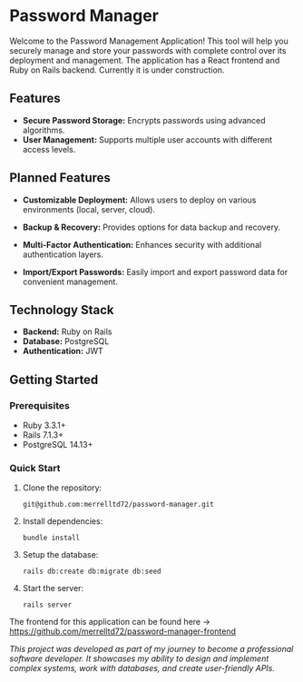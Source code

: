 # Password Manager

Welcome to the Password Management Application! This tool will help you securely manage and store your passwords with complete control over its deployment and management. The application has a React frontend and Ruby on Rails backend. Currently it is under construction.

## Features

- **Secure Password Storage:** Encrypts passwords using advanced algorithms.
- **User Management:** Supports multiple user accounts with different access levels.

## Planned Features

- **Customizable Deployment:** Allows users to deploy on various environments (local, server, cloud).

- **Backup & Recovery:** Provides options for data backup and recovery.
- **Multi-Factor Authentication:** Enhances security with additional authentication layers.
- **Import/Export Passwords:** Easily import and export password data for convenient management.

## Technology Stack

- **Backend:** Ruby on Rails
- **Database:** PostgreSQL
- **Authentication:** JWT

## Getting Started

### Prerequisites

- Ruby 3.3.1+
- Rails 7.1.3+
- PostgreSQL 14.13+

### Quick Start

1. Clone the repository:
   ```
   git@github.com:merrelltd72/password-manager.git
   ```
2. Install dependencies:
   ```
   bundle install
   ```
3. Setup the database:
   ```
   rails db:create db:migrate db:seed
   ```
4. Start the server:
   ```
   rails server
   ```

The frontend for this application can be found here -> https://github.com/merrelltd72/password-manager-frontend

_This project was developed as part of my journey to become a professional software developer. It showcases my ability to design and implement complex systems, work with databases, and create user-friendly APIs._
